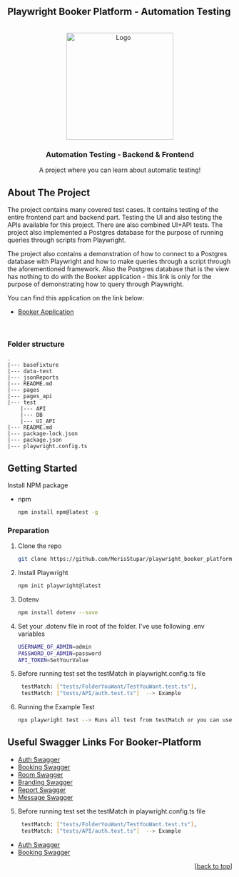<div id="top"></div>

## Playwright Booker Platform - Automation Testing


<div id="top"></div>

<br />
<div align="center">
  
<img src="https://pbs.twimg.com/profile_images/1318604600677527552/stk8sqYZ_400x400.png" alt="Logo" width="240" height="240">


  <h3 align="center">Automation Testing - Backend & Frontend</h3>

  <p align="center">
    A project where you can learn about automatic testing!
  </p>
</div>



## About The Project
The project contains many covered test cases. It contains testing of the entire frontend part and backend part. Testing the UI and also testing the APIs available for this project. There are also combined UI+API tests. The project also implemented a Postgres database for the purpose of running queries through scripts from Playwright.

The project also contains a demonstration of how to connect to a Postgres database with Playwright and how to make queries through a script through the aforementioned framework. Also the Postgres database that is the view has nothing to do with the Booker application - this link is only for the purpose of demonstrating how to query through Playwright.

You can find this application on the link below:
* [Booker Application](https://automationintesting.online/)

<br />


### Folder structure
    .
    |--- baseFixture
    |--- data-test
    |--- jsonReports
    |--- README.md
    |--- pages
    |--- pages_api
    |--- test
        |--- API
        |--- DB
        |--- UI_API
    |--- README.md
    |--- package-lock.json
    |--- package.json
    |--- playwright.config.ts

## Getting Started

Install NPM package
* npm
  ```sh
  npm install npm@latest -g
  ```
### Preparation
1. Clone the repo
   ```sh
   git clone https://github.com/MerisStupar/playwright_booker_platform.git
   ```
2. Install Playwright
   ```sh
   npm init playwright@latest
   ```
3. Dotenv 
   ```sh
   npm install dotenv --save
   ```
4. Set your .dotenv file in root of the folder. I've use following .env variables
   ```sh
   USERNAME_OF_ADMIN=admin
   PASSWORD_OF_ADMIN=password
   API_TOKEN=SetYourValue
   ```
5. Before running test set the testMatch in playwright.config.ts file
   ```sh
    testMatch: ["tests/FolderYouWant/TestYouWant.test.ts"],
    testMatch: ["tests/API/auth.test.ts"]  --> Example 
   ```
6. Running the Example Test
   ```sh
   npx playwright test --> Runs all test from testMatch or you can use scripts from package.json
   ```
## Useful Swagger Links For Booker-Platform

* [Auth Swagger](https://automationintesting.online/auth/swagger-ui/index.html#/)
* [Booking Swagger](https://automationintesting.online/booking/swagger-ui/index.html#/)
* [Room Swagger](https://automationintesting.online/room/swagger-ui/index.html#/)
* [Branding Swagger](https://automationintesting.online/branding/swagger-ui/index.html#/)
* [Report Swagger](https://automationintesting.online/report/swagger-ui/index.html#/)
* [Message Swagger](https://automationintesting.online/message/swagger-ui/index.html#/)



5. Before running test set the testMatch in playwright.config.ts file
   ```sh
    testMatch: ["tests/FolderYouWant/TestYouWant.test.ts"],
    testMatch: ["tests/API/auth.test.ts"]  --> Example 
   ```



* [Auth Swagger](https://automationintesting.online/auth/swagger-ui/index.html#/)
* [Booking Swagger](https://automationintesting.online/booking/swagger-ui/index.html#/)



<p align="right">[<a href="#top">back to top</a>]</p>
